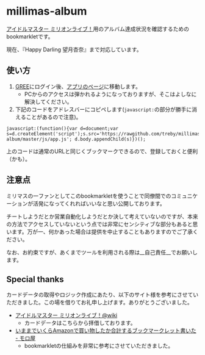 millimas-album
======
[アイドルマスター ミリオンライブ！](http://www.bandainamcogames.co.jp/cs/list/idolmaster/million_live/)用のアルバム達成状況を確認するためのbookmarkletです。

現在、『Happy Darling 望月杏奈』まで対応しています。

## 使い方
1. [GREE](http://gree.jp/?mode=login)にログイン後、[アプリのページ](http://imas.gree-apps.net/app/index.php)に移動します。
    - PCからのアクセスは弾かれるようになっておりますが、そこはよしなに解決してください。
1. 下記のコードをアドレスバーにコピペします(`javascript:`の部分が勝手に消えることがあるので注意)。

```
javascript:(function(){var d=document;var s=d.createElement('script');s.src='https://rawgithub.com/treby/millimas-album/master/js/app.js'; d.body.appendChild(s)})();
```

上のコードは通常のURLと同じくブックマークできるので、登録しておくと便利（かも）。

## 注意点
ミリマスの一ファンとしてこのbookmarkletを使うことで同僚間でのコミュニケーションが活発になってくれればいいなと思い公開しております。

チートしようだとか営業自動化しようだとか決して考えていないのですが、本来の方法でアクセスしていないという点では非常にセンシティブな部分もあると思います。万が一、何かあった場合は提供を中止することもありますのでご了承ください。

なお、お約束ですが、あくまでツールを利用される際は__自己責任__でお願いします。

## Special thanks
カードデータの取得やロジック作成にあたり、以下のサイト様を参考にさせていただきました。この場を借りてお礼申し上げます。ありがとうございました。

- [アイドルマスター ミリオンライブ！@wiki](http://www50.atwiki.jp/imas_ml/)
  - カードデータはこちらから拝借しております。
- [いままでいくらAmazonで買い物したか合計するブックマークレット書いた - モロ屋](http://moroya.hatenablog.jp/entry/2013/06/03/225935)
  - bookmarkletの仕組みを非常に参考にさせていただきました。
